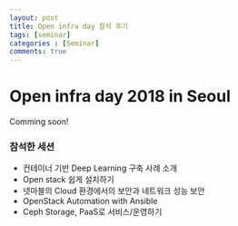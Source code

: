 ```yaml
---
layout: post
title: Open infra day 참석 후기
tags: [seminar]
categories : [Seminar]
comments: true
---
```

# Open infra day 2018 in Seoul
Comming soon!

### 참석한 세션
 * 컨테이너 기반 Deep Learning 구축 사례 소개
* Open stack 쉽게 설치하기
* 넷마블의 Cloud 환경에서의 보안과 네트워크 성능 보안
* OpenStack Automation with Ansible
* Ceph Storage, PaaS로 서비스/운영하기

